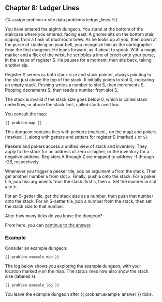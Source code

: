 ## Chapter 8: Ledger Lines

{% assign problem = site.data.problems.ledger_lines %}

You have entered the eighth dungeon. You stand at the bottom of the staircase where you entered, facing east. A gnome sits on the bottom stair, sipping from a flask of mushroom brew. As he looks up at you, then down at the purse of stacking on your belt, you recognize him as the cartographer from the first dungeon. He leans forward, as if about to speak. With a magic marker and a flick of the wrist, he scribbles a line of credit onto your purse, in the shape of register S. He pauses for a moment, then sits back, taking another sip.

Register S serves as both stack size and stack pointer, always pointing to the slot just above the top of the stack. It initially points to slot 0, indicating an empty stack. Pushing writes a number to slot S, then increments S. Popping decrements S, then reads a number from slot S.

The stack is invalid if the stack size goes below 0, which is called stack underflow, or above the stack limit, called stack overflow.

You consult the map:

```
{{ problem.map }}
```

This dungeon contains tiles with peekers (marked `,` on the map) and pokers (marked `;`), along with getters and setters for register S (marked `s` or `S`).

Peekers and pokers access a unified view of stack and inventory. They apply to the stack for an address of zero or higher, or the inventory for a negative address. Registers A through Z are mapped to address -1 through -26, respectively.

Whenever you trigger a peeker tile, pop an argument `a` from the stack. Then get another number `b` from slot `a`. Finally, push `b` onto the stack. For a poker tile, pop two arguments from the stack: first `b`, then `a`. Set the number in slot `a` to `b`.

For an S-getter tile, get the stack size as a number, then push that number onto the stack. For an S-setter tile, pop a number from the stack, then set the stack size to that number.

After how many ticks do you leave the dungeon?

From here, you can [continue to the answer](../../answers/chapters/08/ledger-lines.md).


### Example

Consider an example dungeon:

```
{{ problem.example_map }}
```

The log below shows you exploring the example dungeon, with your location marked `@` on the map. The status lines now also show the stack size (labeled `S`).

```
{{ problem.example_log }}
```

You leave the example dungeon after {{ problem.example_answer }} ticks.
